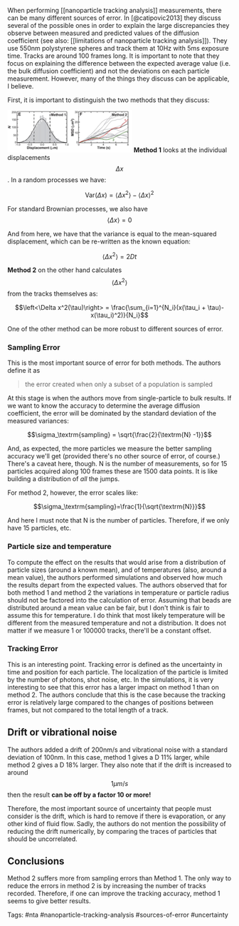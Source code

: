 When performing [[nanoparticle tracking analysis]] measurements, there can be many different sources of error. In [@catipovic2013] they discuss several of the possible ones in order to explain the large discrepancies they observe between measured and predicted values of the diffusion coefficient (see also: [[limitations of nanoparticle tracking analysis]]). They use 550nm polystyrene spheres and track them at 10Hz with 5ms exposure time. Tracks are around 100 frames long. It is important to note that they focus on explaining the difference between the expected average value (i.e. the bulk diffusion coefficient) and not the deviations on each particle measurement. However, many of the things they discuss can be applicable, I believe. 

First, it is important to distinguish the two methods that they discuss: 

![65605452587243908edda178a24cc706.png](images/65605452587243908edda178a24cc706.png)
**Method 1** looks at the individual displacements $$\Delta x$$ . In a random processes we have:

$$\textrm{Var}(\Delta x) = \left< \Delta x^2\right> - \left<\Delta x\right>^2$$

For standard Brownian processes, we also have $$\left<\Delta x\right> = 0$$ 

And from here, we have that the variance is equal to the mean-squared displacement, which can be re-written as the known equation:

$$\left<\Delta x^2\right> = 2Dt$$

**Method 2** on the other hand calculates $$\left<\Delta x^2\right>$$ from the tracks themselves as:

$$\left<\Delta x^2(\tau)\right> = \frac{\sum_{i=1}^{N_i}(x(\tau_i + \tau)-x(\tau_i)^2)}{N_i}$$

One of the other method can be more robust to different sources of error. 

### Sampling Error
This is the most important source of error for both methods. The authors define it as

> the error created when only a subset of a population is sampled

At this stage is when the authors move from single-particle to bulk results. If we want to know the accuracy to determine the average diffusion coefficient, the error will be dominated by the standard deviation of the measured variances:

$$\sigma_\textrm{sampling} = \sqrt{\frac{2}{\textrm{N} -1}}$$

And, as expected, the more particles we measure the better sampling accuracy we'll get (provided there's no other source of error, of course.) There's a caveat here, though. N is the number of measurements, so for 15 particles acquired along 100 frames these are 1500 data points. It is like building a distribution of *all* the jumps. 

For method 2, however, the error scales like:

$$\sigma_\textrm{sampling}=\frac{1}{\sqrt{\textrm{N}}}$$

And here I must note that N is the number of particles. Therefore, if we only have 15 particles, etc. 

### Particle size and temperature
To compute the effect on the results that would arise from a distribution of particle sizes (around a known mean), and of temperatures (also, around a mean value), the authors performed simulations and observed how much the results depart from the expected values. The authors observed that for both method 1 and method 2 the variations in temperature or particle radius should not be factored into the calculation of error. Assuming that beads are distributed around a mean value can be fair, but I don't think is fair to assume this for temperature. I do think that most likely temperature will be different from the measured temperature and not a distribution. It does not matter if we measure 1 or 100000 tracks, there'll be a constant offset. 

### Tracking Error
This is an interesting point. Tracking error is defined as the uncertainty in time and position for each particle. The localization of the particle is limited by the number of photons, shot noise, etc. In the simulations, it is very interesting to see that this error has a larger impact on method 1 than on method 2. The authors conclude that this is the case because the tracking error is relatively large compared to the changes of positions between frames, but not compared to the total length of a track. 

## Drift or vibrational noise
The authors added a drift of 200nm/s and vibrational noise with a standard deviation of 100nm. In this case, method 1 gives a D 11% larger, while method 2 gives a D 18% larger. They also note that if the drift is increased to around $$1\mu m/s$$ then the result **can be off by a factor 10 or more!** 

Therefore, the most important source of uncertainty that people must consider is the drift, which is hard to remove if there is evaporation, or any other kind of fluid flow. Sadly, the authors do not mention the possibility of reducing the drift numerically, by comparing the traces of particles that should be uncorrelated. 

## Conclusions
Method 2 suffers more from sampling errors than Method 1. The only way to reduce the errors in method 2 is by increasing the number of tracks recorded. Therefore, if one can improve the tracking accuracy, method 1 seems to give better results. 



Tags: #nta #nanoparticle-tracking-analysis #sources-of-error #uncertainty